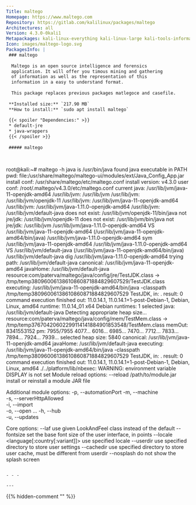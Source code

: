 ```yaml
---
Title: maltego
Homepage: https://www.maltego.com
Repository: https://gitlab.com/kalilinux/packages/maltego
Architectures: all
Version: 4.3.0-0kali1
Metapackages: kali-linux-everything kali-linux-large kali-tools-information-gathering kali-tools-reporting kali-tools-social-engineering kali-tools-web 
Icon: images/maltego-logo.svg
PackagesInfo: |
 ### maltego
 
  Maltego is an open source intelligence and forensics
  application. It will offer you timous mining and gathering
  of information as well as the representation of this
  information in a easy to understand format.
   
  This package replaces previous packages matlegoce and casefile.
 
 **Installed size:** `217.90 MB`  
 **How to install:** `sudo apt install maltego`  
 
 {{< spoiler "Dependencies:" >}}
 * default-jre
 * java-wrappers
 {{< /spoiler >}}
 
 ##### maltego
 
 
 ```
 root@kali:~# maltego -h
 java is /usr/bin/java
 found java executable in PATH
 pwd: file:/usr/share/maltego/maltego-ui/modules/ext/Java_Config_App.jar
 install conf: /usr/share/maltego/etc/maltego.conf
 install version: v4.3.0
 user conf: /root/.maltego/v4.3.0/etc/maltego.conf
 current java: /usr/lib/jvm/java-11-openjdk-amd64
 /usr/lib/jvm: /usr/lib/jvm
 /usr/lib/jvm: /usr/lib/jvm/openjdk-11
 /usr/lib/jvm: /usr/lib/jvm/java-11-openjdk-amd64
 /usr/lib/jvm: /usr/lib/jvm/java-1.11.0-openjdk-amd64
 /usr/lib/jvm: /usr/lib/jvm/default-java
 does not exist: /usr/lib/jvm/openjdk-11/bin/java
 not jre/jdk: /usr/lib/jvm/openjdk-11
 does not exist: /usr/lib/jvm/bin/java
 not jre/jdk: /usr/lib/jvm
 /usr/lib/jvm/java-1.11.0-openjdk-amd64 VS /usr/lib/jvm/java-11-openjdk-amd64 (/usr/lib/jvm/java-11-openjdk-amd64/bin/java)
 /usr/lib/jvm/java-1.11.0-openjdk-amd64 sym /usr/lib/jvm/java-11-openjdk-amd64
 /usr/lib/jvm/java-1.11.0-openjdk-amd64 VS /usr/lib/jvm/default-java (/usr/lib/jvm/java-11-openjdk-amd64/bin/java)
 /usr/lib/jvm/default-java dig /usr/lib/jvm/java-1.11.0-openjdk-amd64
 trying path: /usr/lib/jvm/default-java
 canonical: /usr/lib/jvm/java-11-openjdk-amd64
 javaHome: /usr/lib/jvm/default-java
 resource:com/paterva/maltego/java/config/jre/TestJDK.class -> /tmp/temp38096006138610860871884829607529/TestJDK.class
 executing: /usr/lib/jvm/java-11-openjdk-amd64/bin/java -classpath /tmp/temp38096006138610860871884829607529 TestJDK, in: .
  result: 0
  command execution finished
  out: 11.0.14.1, 11.0.14.1+1-post-Debian-1, Debian, Linux, amd64
  runtime: 11.0.14_01 x64 Debian
 runtimes: 1
 selected java: /usr/lib/jvm/default-java
 Detecting appropriate heap size...
 resource:com/paterva/maltego/java/config/mem/TestMem.class -> /tmp/temp37670420602299114141884901853548/TestMem.class
 memOut: 8341553152
 pm: 7955/7955
 4077...
 6016...
 6985...
 7470...
 7712...
 7833...
 7894...
 7924...
 7939...
 selected heap size: 5840
 canonical: /usr/lib/jvm/java-11-openjdk-amd64
 javaHome: /usr/lib/jvm/default-java
 executing: /usr/lib/jvm/java-11-openjdk-amd64/bin/java -classpath /tmp/temp38096006138610860871884829607529 TestJDK, in: .
  result: 0
  command execution finished
  out: 11.0.14.1, 11.0.14.1+1-post-Debian-1, Debian, Linux, amd64
 ./../platform/lib/nbexec: WARNING: environment variable DISPLAY is not set
 Module reload options:
   --reload /path/to/module.jar  install or reinstall a module JAR file
 
 Additional module options:
   -p, --automationPort <arg> 
   -m, --machine <arg>        
   -s, --serverHttpAllowed    
   -i, --import <arg>         
   -o, --open <arg1>...<argN> 
   -h, --hub <arg>            
   -u, --updates <arg>        
 
 Core options:
   --laf <LaF classname> use given LookAndFeel class instead of the default
   --fontsize <size>     set the base font size of the user interface, in points
   --locale <language[:country[:variant]]> use specified locale
   --userdir <path>      use specified directory to store user settings
   --cachedir <path>     use specified directory to store user cache, must be different from userdir
   --nosplash            do not show the splash screen
 
 ```
 
 - - -
 
---
```

{{% hidden-comment "<!--Do not edit anything above this line-->" %}}
